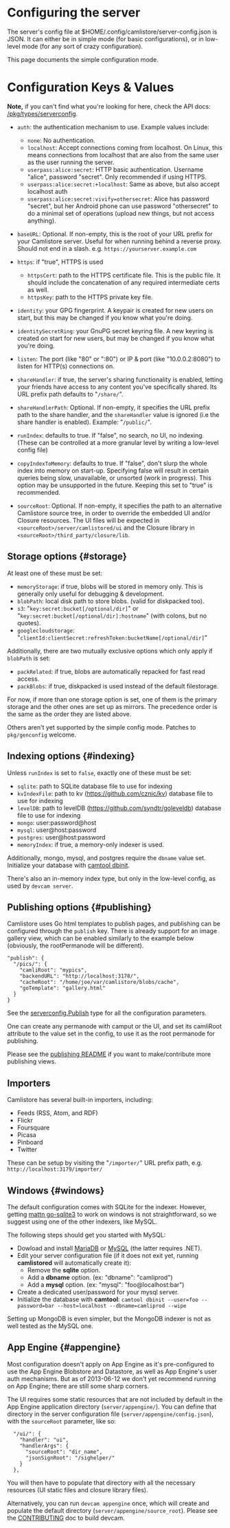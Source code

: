 # Configuring the server

The server's config file at $HOME/.config/camlistore/server-config.json is
JSON. It can either be in simple mode (for basic configurations), or in
low-level mode (for any sort of crazy configuration).

This page documents the simple configuration mode.

# Configuration Keys & Values

**Note,** if you can't find what you're looking for here, check the API docs: [/pkg/types/serverconfig](https://camlistore.org/pkg/types/serverconfig/).

* `auth`: the authentication mechanism to use. Example values include:

  * `none`: No authentication.
  * `localhost`: Accept connections coming from localhost. On Linux, this means
    connections from localhost that are also from the same user as the user
    running the server.
  * `userpass:alice:secret`: HTTP basic authentication. Username "alice",
    password "secret". Only recommended if using HTTPS.
  * `userpass:alice:secret:+localhost`: Same as above, but also accept
    localhost auth
  * `userpass:alice:secret:vivify=othersecret`: Alice has password "secret",
    but her Android phone can use password "othersecret" to do a minimal set of
    operations (upload new things, but not access anything).

* `baseURL`: Optional. If non-empty, this is the root of your URL prefix for
  your Camlistore server. Useful for when running behind a reverse proxy.
  Should not end in a slash. e.g. `https://yourserver.example.com`

* `https`: if "true", HTTPS is used

  * `httpsCert`: path to the HTTPS certificate file. This is the public file.
    It should include the concatenation of any required intermediate certs as
    well.
  * `httpsKey`: path to the HTTPS private key file.

* `identity`: your GPG fingerprint. A keypair is created for new users on
  start, but this may be changed if you know what you're doing.

* `identitySecretRing`: your GnuPG secret keyring file. A new keyring is
  created on start for new users, but may be changed if you know what you're
  doing.

* `listen`: The port (like "80" or ":80") or IP & port (like "10.0.0.2:8080")
  to listen for HTTP(s) connections on.

* `shareHandler`: if true, the server's sharing functionality is enabled,
  letting your friends have access to any content you've specifically shared.
  Its URL prefix path defaults to "`/share/`".

* `shareHandlerPath`: Optional. If non-empty, it specifies the URL prefix path
  to the share handler, and the `shareHandler` value is ignored (i.e the share
  handler is enabled). Example: "`/public/`".

* `runIndex`: defaults to true. If "false", no search, no UI, no indexing.
  (These can be controlled at a more granular level by writing a low-level
  config file)

* `copyIndexToMemory`: defaults to true. If "false", don't slurp the whole
  index into memory on start-up. Specifying false will result in certain
  queries being slow, unavailable, or unsorted (work in progress). This option
  may be unsupported in the future. Keeping this set to "true" is recommended.

* `sourceRoot`: Optional. If non-empty, it specifies the path to an alternative
  Camlistore source tree, in order to override the embedded UI and/or Closure
  resources. The UI files will be expected in `<sourceRoot>/server/camlistored/ui`
  and the Closure library in `<sourceRoot>/third_party/closure/lib`.


## Storage options {#storage}

At least one of these must be set:

* `memoryStorage`: if true, blobs will be stored in memory only. This is
  generally only useful for debugging & development.
* `blobPath`: local disk path to store blobs. (valid for diskpacked too).
* `s3`: "`key:secret:bucket[/optional/dir]`" or "`key:secret:bucket[/optional/dir]:hostname`" (with colons,
  but no quotes).
* `googlecloudstorage`: "`clientId:clientSecret:refreshToken:bucketName[/optional/dir]`"

Additionally, there are two mutually exclusive options which only apply if `blobPath` is set:

* `packRelated`: if true, blobs are automatically repacked for fast read access.
* `packBlobs`: if true, diskpacked is used instead of the default filestorage.

For now, if more than one storage option is set, one of them is the primary
storage and the other ones are set up as mirrors. The precedence order is the
same as the order they are listed above.

Others aren't yet supported by the simple config mode. Patches to
`pkg/genconfig` welcome.


## Indexing options {#indexing}

Unless `runIndex` is set to `false`, exactly one of these must be set:

* `sqlite`: path to SQLite database file to use for indexing
* `kvIndexFile`: path to kv (https://github.com/cznic/kv) database file to use for indexing
* `levelDB`: path to levelDB (https://github.com/syndtr/goleveldb) database file to use for indexing
* `mongo`: user:password@host
* `mysql`: user@host:password
* `postgres`: user@host:password
* `memoryIndex`: if true, a memory-only indexer is used.

Additionally, mongo, mysql, and postgres require the `dbname` value set.
Initialize your database with [camtool dbinit](/cmd/camtool/).

There's also an in-memory index type, but only in the low-level config, as used
by `devcam server`.


## Publishing options {#publishing}

Camlistore uses Go html templates to publish pages, and publishing can be
configured through the `publish` key. There is already support for an image
gallery view, which can be enabled similarly to the example below (obviously,
the rootPermanode will be different).

    "publish": {
      "/pics/": {
        "camliRoot": "mypics",
        "backendURL": "http://localhost:3178/",
        "cacheRoot": "/home/joe/var/camlistore/blobs/cache",
        "goTemplate": "gallery.html"
      }
    }

See the
[serverconfig.Publish](https://camlistore.org/pkg/types/serverconfig/#Publish)
type for all the configuration parameters.

One can create any permanode with camput or the UI, and set its camliRoot
attribute to the value set in the config, to use it as the root permanode for
publishing.

Please see the [publishing README](/doc/publishing/README) if you want to
make/contribute more publishing views.


## Importers

Camlistore has several built-in importers, including:

 * Feeds (RSS, Atom, and RDF)
 * Flickr
 * Foursquare
 * Picasa
 * Pinboard
 * Twitter

These can be setup by visiting the "`/importer/`" URL prefix path, e.g. `http://localhost:3179/importer/`

## Windows {#windows}

The default configuration comes with SQLite for the indexer. However, getting
[mattn go-sqlite3](https://github.com/mattn/go-sqlite3) to work on windows is
not straightforward, so we suggest using one of the other indexers, like MySQL.

The following steps should get you started with MySQL:

* Dowload and install [MariaDB](https://downloads.mariadb.org/mariadb/5.5.32/)
  or [MySQL](http://dev.mysql.com/downloads/windows/installer/) (the latter
  requires .NET).
* Edit your server configuration file (if it does not exit yet, running
  **camlistored** will automatically create it):
  * Remove the <b>sqlite</b> option.
  * Add a <b>dbname</b> option. (ex: "dbname": "camliprod")
  * Add a <b>mysql</b> option. (ex: "mysql": "foo@localhost:bar")
* Create a dedicated user/password for your mysql server.
* Initialize the database with **camtool**: `camtool dbinit --user=foo
  --password=bar --host=localhost --dbname=camliprod --wipe`

Setting up MongoDB is even simpler, but the MongoDB indexer is not as well
tested as the MySQL one.


## App Engine {#appengine}

Most configuration doesn't apply on App Engine as it's pre-configured
to use the App Engine Blobstore and Datastore, as well as App Engine's
user auth mechanisms. But as of 2013-06-12 we don't yet recommend running
on App Engine; there are still some sharp corners.

The UI requires some static resources that are not included by default in the
App Engine application directory (`server/appengine/`). You can define that
directory in the server configuration file (`server/appengine/config.json`),
with the `sourceRoot` parameter, like so:

      "/ui/": {
        "handler": "ui",
        "handlerArgs": {
          "sourceRoot": "dir_name",
          "jsonSignRoot": "/sighelper/"
        }
      },

You will then have to populate that directory with all the necessary resources
(UI static files and closure library files).

Alternatively, you can run `devcam appengine` once, which will create and
populate the default directory (`server/appengine/source_root`). Please see the
[CONTRIBUTING](https://camlistore.googlesource.com/camlistore/+/master/CONTRIBUTING.md)
doc to build devcam.
